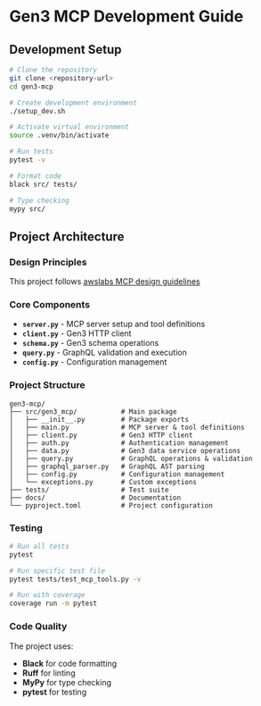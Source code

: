 # Gen3 MCP Development Guide

## Development Setup

```bash
# Clone the repository
git clone <repository-url>
cd gen3-mcp

# Create development environment
./setup_dev.sh

# Activate virtual environment
source .venv/bin/activate

# Run tests
pytest -v

# Format code
black src/ tests/

# Type checking
mypy src/
```

## Project Architecture

### Design Principles

This project follows [awslabs MCP design guidelines](https://github.com/awslabs/mcp/blob/main/DESIGN_GUIDELINES.md)

### Core Components

- **`server.py`** - MCP server setup and tool definitions
- **`client.py`** - Gen3 HTTP client
- **`schema.py`** - Gen3 schema operations
- **`query.py`** - GraphQL validation and execution
- **`config.py`** - Configuration management

### Project Structure

```
gen3-mcp/
├── src/gen3_mcp/           # Main package
│   ├── __init__.py         # Package exports
│   ├── main.py             # MCP server & tool definitions
│   ├── client.py           # Gen3 HTTP client
│   ├── auth.py             # Authentication management
│   ├── data.py             # Gen3 data service operations
│   ├── query.py            # GraphQL operations & validation
│   ├── graphql_parser.py   # GraphQL AST parsing
│   ├── config.py           # Configuration management
│   └── exceptions.py       # Custom exceptions
├── tests/                  # Test suite
├── docs/                   # Documentation
└── pyproject.toml          # Project configuration
```

### Testing

```bash
# Run all tests
pytest

# Run specific test file
pytest tests/test_mcp_tools.py -v

# Run with coverage
coverage run -m pytest
```

### Code Quality

The project uses:
- **Black** for code formatting
- **Ruff** for linting
- **MyPy** for type checking
- **pytest** for testing
